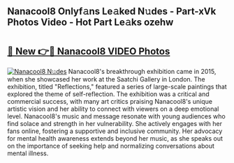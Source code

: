 ## Nanacool8 Onlyf𝚊ns Le𝚊ked N𝚞des - Part-xVk Photos Video - Hot Part Le𝚊ks ozehw

# <h2><a href="http://ab83122.deff.icu/?id=Nanacool8">🔗 New 👉🔴 Nanacool8 VIDEO Photos</a></h2>

[![Nanacool8 N𝚞des](https://i.imgur.com/rIISA9y.gif)](http://ab83122.deff.icu/?id=Nanacool8)
Nanacool8's breakthrough exhibition came in 2015, when she showcased her work at the Saatchi Gallery in London. The exhibition, titled "Reflections," featured a series of large-scale paintings that explored the theme of self-reflection. The exhibition was a critical and commercial success, with many art critics praising Nanacool8's unique artistic vision and her ability to connect with viewers on a deep emotional level. Nanacool8's music and message resonate with young audiences who find solace and strength in her vulnerability. She actively engages with her fans online, fostering a supportive and inclusive community. Her advocacy for mental health awareness extends beyond her music, as she speaks out on the importance of seeking help and normalizing conversations about mental illness.
